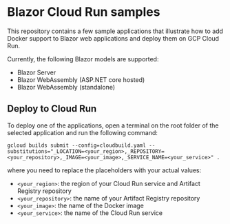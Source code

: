 # Blazor Cloud Run samples

This repository contains a few sample applications that illustrate how to add Docker support to Blazor web applications and deploy them on GCP Cloud Run.

Currently, the following Blazor models are supported:
- Blazor Server
- Blazor WebAssembly (ASP.NET core hosted)
- Blazor WebAssembly (standalone)

## Deploy to Cloud Run
To deploy one of the applications, open a terminal on the root folder of the selected application and run the following command:

```console
gcloud builds submit --config=cloudbuild.yaml --substitutions="_LOCATION=<your_region>,_REPOSITORY=<your_repository>,_IMAGE=<your_image>,_SERVICE_NAME=<your_service>" .
```

where you need to replace the placeholders with your actual values:
- `<your_region>`: the region of your Cloud Run service and Artifact Registry repository
- `<your_repository>`: the name of your Artifact Registry repository
- `<your_image>`: the name of the Docker image
- `<your_service>`: the name of the Cloud Run service